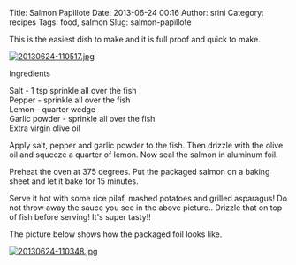 Title: Salmon Papillote
Date: 2013-06-24 00:16
Author: srini
Category: recipes
Tags: food, salmon
Slug: salmon-papillote

This is the easiest dish to make and it is full proof and quick to make.

[![20130624-110517.jpg]({filename}/wp-content/uploads/2013/06/20130624-110517.jpg)]({filename}/wp-content/uploads/2013/06/20130624-110517.jpg)

Ingredients

Salt - 1 tsp sprinkle all over the fish  
Pepper - sprinkle all over the fish  
Lemon - quarter wedge  
Garlic powder - sprinkle all over the fish  
Extra virgin olive oil

Apply salt, pepper and garlic powder to the fish. Then drizzle with the
olive oil and squeeze a quarter of lemon. Now seal the salmon in
aluminum foil.

Preheat the oven at 375 degrees. Put the packaged salmon on a baking
sheet and let it bake for 15 minutes.

Serve it hot with some rice pilaf, mashed potatoes and grilled
asparagus! Do not throw away the sauce you see in the above picture..
Drizzle that on top of fish before serving! It's super tasty!!

The picture below shows how the packaged foil looks like.

[![20130624-110348.jpg]({filename}/wp-content/uploads/2013/06/20130624-110348.jpg)]({filename}/wp-content/uploads/2013/06/20130624-110348.jpg)


